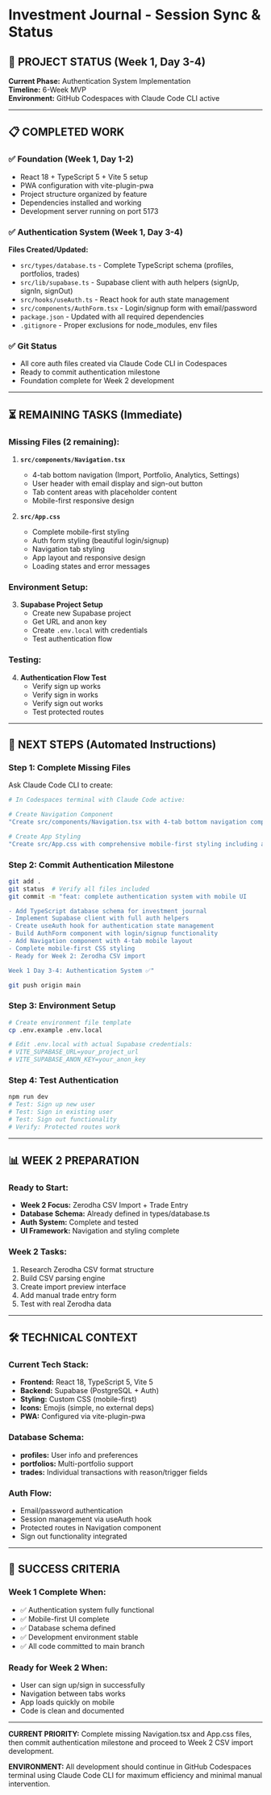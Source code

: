 
# Investment Journal - Session Sync & Status

## 🎯 PROJECT STATUS (Week 1, Day 3-4)

**Current Phase:** Authentication System Implementation  
**Timeline:** 6-Week MVP  
**Environment:** GitHub Codespaces with Claude Code CLI active  

---

## 📋 COMPLETED WORK

### ✅ Foundation (Week 1, Day 1-2)
- React 18 + TypeScript 5 + Vite 5 setup
- PWA configuration with vite-plugin-pwa
- Project structure organized by feature
- Dependencies installed and working
- Development server running on port 5173

### ✅ Authentication System (Week 1, Day 3-4)
**Files Created/Updated:**
- `src/types/database.ts` - Complete TypeScript schema (profiles, portfolios, trades)
- `src/lib/supabase.ts` - Supabase client with auth helpers (signUp, signIn, signOut)
- `src/hooks/useAuth.ts` - React hook for auth state management
- `src/components/AuthForm.tsx` - Login/signup form with email/password
- `package.json` - Updated with all required dependencies
- `.gitignore` - Proper exclusions for node_modules, env files

### ✅ Git Status
- All core auth files created via Claude Code CLI in Codespaces
- Ready to commit authentication milestone
- Foundation complete for Week 2 development

---

## ⏳ REMAINING TASKS (Immediate)

### Missing Files (2 remaining):
1. **`src/components/Navigation.tsx`**
   - 4-tab bottom navigation (Import, Portfolio, Analytics, Settings)
   - User header with email display and sign-out button
   - Tab content areas with placeholder content
   - Mobile-first responsive design

2. **`src/App.css`**
   - Complete mobile-first styling
   - Auth form styling (beautiful login/signup)
   - Navigation tab styling
   - App layout and responsive design
   - Loading states and error messages

### Environment Setup:
3. **Supabase Project Setup**
   - Create new Supabase project
   - Get URL and anon key
   - Create `.env.local` with credentials
   - Test authentication flow

### Testing:
4. **Authentication Flow Test**
   - Verify sign up works
   - Verify sign in works
   - Verify sign out works
   - Test protected routes

---

## 🚀 NEXT STEPS (Automated Instructions)

### Step 1: Complete Missing Files
Ask Claude Code CLI to create:

```bash
# In Codespaces terminal with Claude Code active:

# Create Navigation Component
"Create src/components/Navigation.tsx with 4-tab bottom navigation component featuring Import, Portfolio, Analytics, Settings tabs, user header with email and sign out button, tab content areas with coming soon placeholders, and mobile-first responsive design"

# Create App Styling  
"Create src/App.css with comprehensive mobile-first styling including auth form styling with gradient backgrounds, navigation tab styling with active states, app layout styling, loading spinner styles, and responsive design for mobile devices"
```

### Step 2: Commit Authentication Milestone
```bash
git add .
git status  # Verify all files included
git commit -m "feat: complete authentication system with mobile UI

- Add TypeScript database schema for investment journal
- Implement Supabase client with full auth helpers
- Create useAuth hook for authentication state management  
- Build AuthForm component with login/signup functionality
- Add Navigation component with 4-tab mobile layout
- Complete mobile-first CSS styling
- Ready for Week 2: Zerodha CSV import

Week 1 Day 3-4: Authentication System ✅"

git push origin main
```

### Step 3: Environment Setup
```bash
# Create environment file template
cp .env.example .env.local

# Edit .env.local with actual Supabase credentials:
# VITE_SUPABASE_URL=your_project_url
# VITE_SUPABASE_ANON_KEY=your_anon_key
```

### Step 4: Test Authentication
```bash
npm run dev
# Test: Sign up new user
# Test: Sign in existing user  
# Test: Sign out functionality
# Verify: Protected routes work
```

---

## 📊 WEEK 2 PREPARATION

### Ready to Start:
- **Week 2 Focus:** Zerodha CSV Import + Trade Entry
- **Database Schema:** Already defined in types/database.ts
- **Auth System:** Complete and tested
- **UI Framework:** Navigation and styling complete

### Week 2 Tasks:
1. Research Zerodha CSV format structure
2. Build CSV parsing engine
3. Create import preview interface
4. Add manual trade entry form
5. Test with real Zerodha data

---

## 🛠️ TECHNICAL CONTEXT

### Current Tech Stack:
- **Frontend:** React 18, TypeScript 5, Vite 5
- **Backend:** Supabase (PostgreSQL + Auth)
- **Styling:** Custom CSS (mobile-first)
- **Icons:** Emojis (simple, no external deps)
- **PWA:** Configured via vite-plugin-pwa

### Database Schema:
- **profiles:** User info and preferences
- **portfolios:** Multi-portfolio support
- **trades:** Individual transactions with reason/trigger fields

### Auth Flow:
- Email/password authentication
- Session management via useAuth hook
- Protected routes in Navigation component
- Sign out functionality integrated

---

## 🎯 SUCCESS CRITERIA

### Week 1 Complete When:
- ✅ Authentication system fully functional
- ✅ Mobile-first UI complete
- ✅ Database schema defined
- ✅ Development environment stable
- ✅ All code committed to main branch

### Ready for Week 2 When:
- User can sign up/sign in successfully
- Navigation between tabs works
- App loads quickly on mobile
- Code is clean and documented

---

**CURRENT PRIORITY:** Complete missing Navigation.tsx and App.css files, then commit authentication milestone and proceed to Week 2 CSV import development.

**ENVIRONMENT:** All development should continue in GitHub Codespaces terminal using Claude Code CLI for maximum efficiency and minimal manual intervention.